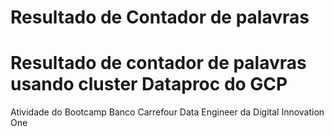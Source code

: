 # Resultado de Contador de palavras

# Resultado de contador de palavras usando cluster Dataproc do GCP
<p>
Atividade do Bootcamp Banco Carrefour Data Engineer da Digital Innovation One
